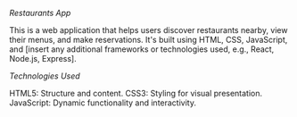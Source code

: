 *Restaurants App*

This is a web application that helps users discover restaurants nearby, view their menus, and make reservations. It's built using HTML, CSS, JavaScript, and [insert any additional frameworks or technologies used, e.g., React, Node.js, Express].

*Technologies Used*

HTML5: Structure and content.
CSS3: Styling for visual presentation.
JavaScript: Dynamic functionality and interactivity.
